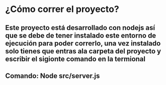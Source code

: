 # ¿Cómo correr el proyecto?

## Este proyecto está desarrollado con nodejs así que se debe de tener instalado este entorno de ejecución para poder correrlo, una vez instalado solo tienes que entras ala carpeta del proyecto y escribir el sigionte comando en la termional

## Comando: Node src/server.js
